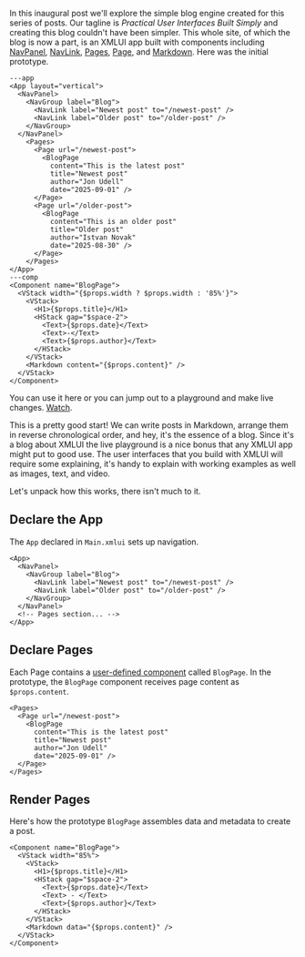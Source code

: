 
In this inaugural post we'll explore the simple blog engine created for this series of posts. Our tagline is *Practical User Interfaces Built Simply*  and creating this blog couldn't have been simpler. This whole site, of which the blog is now a part, is an XMLUI app built with components including [NavPanel](/components/NavPanel), [NavLink](/components/NavLink), [Pages](/components/Pages), [Page](/components/Page), and [Markdown](/components/Markdown). Here was the initial prototype.


```xmlui-pg name="XMLUI blog v1"
---app
<App layout="vertical">
  <NavPanel>
    <NavGroup label="Blog">
      <NavLink label="Newest post" to="/newest-post" />
      <NavLink label="Older post" to="/older-post" />
    </NavGroup>
  </NavPanel>
    <Pages>
      <Page url="/newest-post">
        <BlogPage
          content="This is the latest post"
          title="Newest post"
          author="Jon Udell"
          date="2025-09-01" />
      </Page>
      <Page url="/older-post">
        <BlogPage
          content="This is an older post"
          title="Older post"
          author="Istvan Novak"
          date="2025-08-30" />
      </Page>
    </Pages>
</App>
---comp
<Component name="BlogPage">
  <VStack width="{$props.width ? $props.width : '85%'}">
    <VStack>
      <H1>{$props.title}</H1>
      <HStack gap="$space-2">
        <Text>{$props.date}</Text>
        <Text>-</Text>
        <Text>{$props.author}</Text>
      </HStack>
    </VStack>
    <Markdown content="{$props.content}" />
  </VStack>
</Component>
```

You can use it here or you can jump out to a playground and make live changes. [Watch](/tbd).

This is a pretty good start! We can write posts in Markdown, arrange them in reverse chronological order, and hey, it's the essence of a blog. Since it's a blog about XMLUI the live playground is a nice bonus that any XMLUI app might put to good use. The user interfaces that you build with XMLUI will require some explaining, it's handy to explain with working examples as well as images, text, and video.

Let's unpack how this works, there isn't much to it.

## Declare the App

The `App` declared in `Main.xmlui` sets up navigation.

```xmlui
<App>
  <NavPanel>
    <NavGroup label="Blog">
      <NavLink label="Newest post" to="/newest-post" />
      <NavLink label="Older post" to="/older-post" />
    </NavGroup>
  </NavPanel>
  <!-- Pages section... -->
</App>
```

## Declare Pages

Each Page contains a [user-defined component](https://docs.xmlui.org/user-defined-components) called `BlogPage`. In the prototype, the `BlogPage` component receives page content as `$props.content`.

```xmlui {4}
<Pages>
  <Page url="/newest-post">
    <BlogPage
      content="This is the latest post"
      title="Newest post"
      author="Jon Udell"
      date="2025-09-01" />
  </Page>
</Pages>
```

## Render Pages

Here's how the prototype `BlogPage` assembles data and metadata to create a post.

```xmlui {4, 6, 8, 11}
<Component name="BlogPage">
  <VStack width="85%">
    <VStack>
      <H1>{$props.title}</H1>
      <HStack gap="$space-2">
        <Text>{$props.date}</Text>
        <Text> - </Text>
        <Text>{$props.author}</Text>
      </HStack>
    </VStack>
    <Markdown data="{$props.content}" />
  </VStack>
</Component>
```
